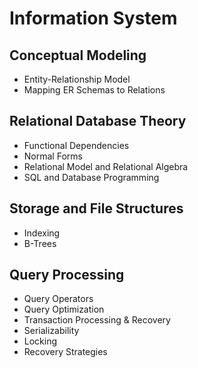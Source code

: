 # Information System

## Conceptual Modeling

* Entity-Relationship Model
* Mapping ER Schemas to Relations

## Relational Database Theory

* Functional Dependencies
* Normal Forms
* Relational Model and Relational Algebra
* SQL and Database Programming

## Storage and File Structures

* Indexing
* B-Trees

## Query Processing

* Query Operators
* Query Optimization
* Transaction Processing & Recovery
* Serializability
* Locking
* Recovery Strategies
